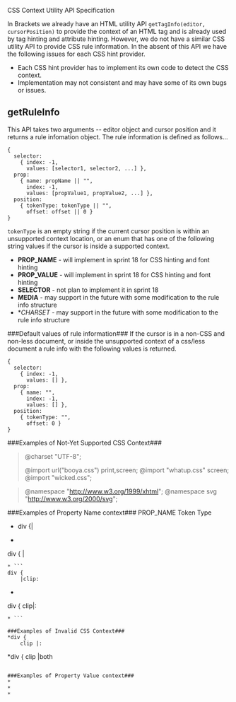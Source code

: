 CSS Context Utility API Specification

In Brackets we already have an HTML utility API ``getTagInfo(editor, cursorPosition)`` to provide the context of an HTML tag and is already used by tag hinting and attribute hinting. However, we do not have a similar CSS utility API to provide CSS rule information. In the absent of this API we have the following issues for each CSS hint provider.
* Each CSS hint provider has to implement its own code to detect the CSS context.
* Implementation may not consistent and may have some of its own bugs or issues.

## getRuleInfo ##
This API takes two arguments -- editor object and cursor position and it returns a rule infomation object.
The rule information is defined as follows...
```
{ 
  selector:
	{ index: -1,
      values: [selector1, selector2, ...] },
  prop:
    { name: propName || "",
      index: -1,
      values: [propValue1, propValue2, ...] },
  position:
    { tokenType: tokenType || "",
      offset: offset || 0 } 
}
```

```tokenType``` is an empty string if the current cursor position is within an unsupported context location, or an enum that has one of the following string values if the cursor is inside a supported context.
* **PROP_NAME** - will implement in sprint 18 for CSS hinting and font hinting
* **PROP_VALUE** - will implement in sprint 18 for CSS hinting and font hinting 
* **SELECTOR** - not plan to implement it in sprint 18
* **MEDIA** - may support in the future with some modification to the rule info structure
* **CHARSET* - may support in the future with some modification to the rule info structure

###Default values of rule information###
If the cursor is in a non-CSS and non-less document, or inside the unsupported context of a css/less document a rule info with the following values is returned.
```
{ 
  selector:
	{ index: -1,
      values: [] },
  prop:
    { name: "",
      index: -1,
      values: [] },
  position:
    { tokenType: "",
      offset: 0 } 
}
```

###Examples of Not-Yet Supported CSS Context###
>@charset "UTF-8";
>
>@import url("booya.css") print,screen;
>@import "whatup.css" screen;
>@import "wicked.css";

>@namespace "http://www.w3.org/1999/xhtml";
>@namespace svg "http://www.w3.org/2000/svg";

###Examples of Property Name context###
PROP_NAME Token Type
* div {|
* ```
div {
	|
```
* ```
div {
	|clip:
```
* ```
div {
	clip|:
```
* ```

###Examples of Invalid CSS Context###
*div {
	clip |:
```
*div {
	clip |both
```

###Examples of Property Value context###
*
*
*

